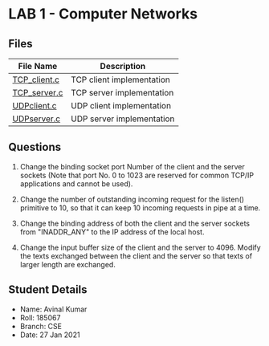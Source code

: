 # LAB 1 - Computer Networks 

## Files

| File Name | Description |
| --- | --- |
| [TCP_client.c](TCP_client.c) | TCP client implementation |
| [TCP_server.c](TCP_server.c) | TCP server implementation |
| [UDPclient.c](UDPclient.c) | UDP client implementation |
| [UDPserver.c](UDPserver.c) | UDP server implementation |

## Questions

1. Change the binding socket port Number of the client and the server sockets (Note that port No. 0 to 1023 are reserved for common TCP/IP applications and cannot be used).

2. Change the number of outstanding incoming request for the listen() primitive to 10, so that it can keep 10 incoming requests in pipe at a time.

3. Change the binding address of both the client and the server sockets from "INADDR_ANY" to the IP address of the local host.

4. Change the input buffer size of the client and the server to 4096. Modify the texts exchanged between the client and the server so that texts of larger length are exchanged.

## Student Details

- Name: Avinal Kumar
- Roll: 185067
- Branch: CSE
- Date: 27 Jan 2021